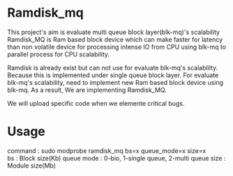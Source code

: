 # Ramdisk_mq

This project's aim is evaluate multi queue block layer(blk-mq)'s scalability
Ramdisk_MQ is Ram based block device which can make faster for latency than non volatile device for processing intense IO from CPU using blk-mq to parallel process for CPU scalability. 

Ramdisk is already exist but can not use for evaluate blk-mq's scalablilty. Because this is implemented under single queue block layer.
For evaluate blk-mq's scalability, need to implement new Ram based block device using blk-mq. 
As a result, We are implementing Ramdisk_MQ.

We will upload specific code when we elemente critical bugs.

# Usage

command :
sudo modprobe ramdisk_mq bs=x queue_mode=x size=x <br/>
bs : Block size(Kb)
queue mode : 0-bio, 1-single queue, 2-multi queue
size : Module size(Mb)
